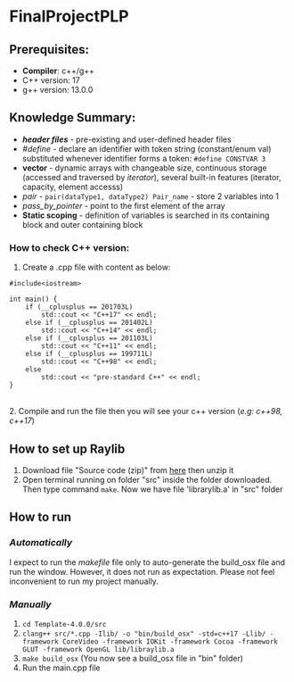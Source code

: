 # FinalProjectPLP

## Prerequisites:

- __Compiler__: c++/g++
- C++ version: 17
- g++ version: 13.0.0

## Knowledge Summary:
- **_header files_** - pre-existing and user-defined header files
- _#define_ - declare an identifier with token string (constant/enum val) substituted whenever identifier forms a token: ```#define CONSTVAR 3```
- __vector__ - dynamic arrays with changeable size, continuous storage (accessed and traversed by _iterator_), several built-in features (iterator, capacity, element accesss)
- _pair_ - ```pair(dataType1, dataType2) Pair_name``` - store 2 variables into 1
- *pass_by_pointer* - point to the first element of the array
- __Static scoping__ - definition of variables is searched in its containing block and outer containing block

### How to check C++ version:

1. Create a .cpp file with content as below:

```
#include<iostream>

int main() {
    if (__cplusplus == 201703L)
        std::cout << "C++17" << endl;
    else if (__cplusplus == 201402L)
        std::cout << "C++14" << endl;
    else if (__cplusplus == 201103L)
        std::cout << "C++11" << endl;
    else if (__cplusplus == 199711L)
        std::cout << "C++98" << endl;
    else
        std::cout << "pre-standard C++" << endl;
}
```

<br/>2. Compile and run the file then you will see your c++ version (_e.g: c++98, c++17_)

## How to set up Raylib

1. Download file "Source code (zip)" from [here](https://github.com/raysan5/raylib/releases/tag/4.0.0) then unzip it
2. Open terminal running on folder "src" inside the folder downloaded. Then type command `make`. Now we have file 'librarylib.a' in "src" folder

## How to run

### _Automatically_
I expect to run the _makefile_ file only to auto-generate the build_osx file and run the window. However, it does not run as expectation. Please not feel inconvenient to run my project manually.

### _Manually_

1. `cd Template-4.0.0/src`
2. `clang++ src/*.cpp -Ilib/ -o "bin/build_osx" -std=c++17 -Llib/ -framework CoreVideo -framework IOKit -framework Cocoa -framework GLUT -framework OpenGL lib/libraylib.a`
3. `make build_osx` (You now see a build_osx file in "bin" folder)
4. Run the main.cpp file
